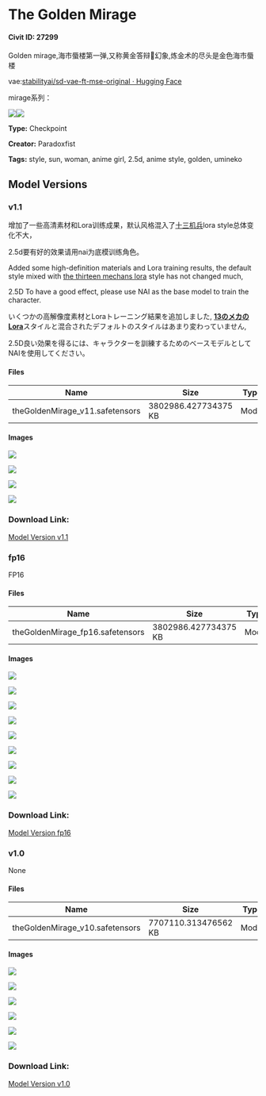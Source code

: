 # The Golden Mirage

#### Civit ID: 27299

<p>Golden mirage,海市蜃楼第一弹,又称黄金答辩💩幻象,炼金术的尽头是金色海市蜃楼</p><p></p><p>vae:<a target="_blank" rel="ugc" href="https://huggingface.co/stabilityai/sd-vae-ft-mse-original">stabilityai/sd-vae-ft-mse-original · Hugging Face</a></p><p>mirage系列：</p><img src="https://imagecache.civitai.com/xG1nkqKTMzGDvpLrqFT7WA/1d97aeb7-514c-4db9-7a61-064f9f0e4700/width=525/1d97aeb7-514c-4db9-7a61-064f9f0e4700" /><img src="https://imagecache.civitai.com/xG1nkqKTMzGDvpLrqFT7WA/de9e3ec4-b457-48ff-4fae-fdce905d3800/width=525/de9e3ec4-b457-48ff-4fae-fdce905d3800" /><p></p>

**Type:** Checkpoint

**Creator:** Paradoxfist

**Tags:** style, sun, woman, anime girl, 2.5d, anime style, golden, umineko

## Model Versions

### v1.1

<p>增加了一些高清素材和Lora训练成果，默认风格混入了<a rel="ugc" href="https://civitai.com/models/33616/13-sentinels-aegis-rim-style">十三机兵</a>lora style总体变化不大，</p><p>2.5d要有好的效果请用nai为底模训练角色。</p><p>Added some high-definition materials and Lora training results, the default style mixed with <a rel="ugc" href="https://civitai.com/models/33616/13-sentinels-aegis-rim-style">the thirteen mechans lora</a> style has not changed much,</p><p>2.5D To have a good effect, please use NAI as the base model to train the character.</p><p>いくつかの高解像度素材とLoraトレーニング結果を追加しました, <a rel="ugc" href="https://civitai.com/models/33616/13-sentinels-aegis-rim-style"><strong>13のメカのLora</strong></a>スタイルと混合されたデフォルトのスタイルはあまり変わっていません,</p><p>2.5D良い効果を得るには、キャラクターを訓練するためのベースモデルとしてNAIを使用してください。</p>

#### Files

| Name | Size | Type | Format | Download Url | AutoV1 | AutoV2 | SHA256 | CRC32 | BLAKE3 |
| --- | --- | --- | --- | --- | --- | --- | --- | --- | --- |
| theGoldenMirage_v11.safetensors | 3802986.427734375 KB | Model | SafeTensor | https://civitai.com/api/download/models/44972 | DE2F2560 | 1F7B4D2510 | 1F7B4D25108282F653128E4A80267525BDFF7EA3791AFB58654957E3F81B5840 | 2049060C | F5102D5FC4D0A52431D172C7EB943B1583B289C52AAD9578FC40D24A3E96F89B |

#### Images

<p><img src="https://image.civitai.com/xG1nkqKTMzGDvpLrqFT7WA/1a4042e4-4ac4-4f5d-04cc-d066e650a000/width=450/488625.jpeg" /></p>

<p><img src="https://image.civitai.com/xG1nkqKTMzGDvpLrqFT7WA/c858bb19-ce62-44f6-eb53-aad3429c1200/width=450/488728.jpeg" /></p>

<p><img src="https://image.civitai.com/xG1nkqKTMzGDvpLrqFT7WA/1e7415f9-c7b7-49f3-e554-bce472727400/width=450/488683.jpeg" /></p>

<p><img src="https://image.civitai.com/xG1nkqKTMzGDvpLrqFT7WA/7e186569-58bb-4aab-c2d3-4bfed303ee00/width=450/488619.jpeg" /></p>

### Download Link:

[Model Version v1.1](https://civitai.com/api/download/models/44972)

### fp16

<p>FP16</p>

#### Files

| Name | Size | Type | Format | Download Url | AutoV1 | AutoV2 | SHA256 | CRC32 | BLAKE3 |
| --- | --- | --- | --- | --- | --- | --- | --- | --- | --- |
| theGoldenMirage_fp16.safetensors | 3802986.427734375 KB | Model | SafeTensor | https://civitai.com/api/download/models/33170 | DE2F2560 | 86ED6891AA | 86ED6891AA83E7AD2CE2C7A6FECF979176D603EE69E5A783A90EF49412755785 | CB2A520B | 6CAEB88F0913546B39A774190BBF6C5A17D1DD279F87089AE35C06AE9EE3DAAF |

#### Images

<p><img src="https://image.civitai.com/xG1nkqKTMzGDvpLrqFT7WA/bc664a5e-10f1-4b26-f568-8aa1ff7c9300/width=450/443667.jpeg" /></p>

<p><img src="https://image.civitai.com/xG1nkqKTMzGDvpLrqFT7WA/7807b320-2055-428a-5ca1-6541ad2bae00/width=450/443647.jpeg" /></p>

<p><img src="https://image.civitai.com/xG1nkqKTMzGDvpLrqFT7WA/6697fc26-7743-4f80-1736-af39855b3900/width=450/377888.jpeg" /></p>

<p><img src="https://image.civitai.com/xG1nkqKTMzGDvpLrqFT7WA/a46e4aea-f0ae-40d1-1b7b-6f04639b7300/width=450/384552.jpeg" /></p>

<p><img src="https://image.civitai.com/xG1nkqKTMzGDvpLrqFT7WA/d161a610-5cf3-4e42-959e-b6be4bfecf00/width=450/377887.jpeg" /></p>

<p><img src="https://image.civitai.com/xG1nkqKTMzGDvpLrqFT7WA/2b594cad-ae84-4294-ae4a-107971fc8d00/width=450/378107.jpeg" /></p>

<p><img src="https://image.civitai.com/xG1nkqKTMzGDvpLrqFT7WA/423b7adf-6054-4065-4d09-4e085cd66700/width=450/378106.jpeg" /></p>

<p><img src="https://image.civitai.com/xG1nkqKTMzGDvpLrqFT7WA/05265a89-e5bb-42d4-f885-9ad2303a0800/width=450/378105.jpeg" /></p>

<p><img src="https://image.civitai.com/xG1nkqKTMzGDvpLrqFT7WA/2deb26d3-4cb3-477e-996e-27bf66f20900/width=450/378426.jpeg" /></p>

### Download Link:

[Model Version fp16](https://civitai.com/api/download/models/33170)

### v1.0

None

#### Files

| Name | Size | Type | Format | Download Url | AutoV1 | AutoV2 | SHA256 | CRC32 | BLAKE3 |
| --- | --- | --- | --- | --- | --- | --- | --- | --- | --- |
| theGoldenMirage_v10.safetensors | 7707110.313476562 KB | Model | SafeTensor | https://civitai.com/api/download/models/32679 | DE2F2560 | D815B59A86 | D815B59A8617A04D1EF68552F23F2FF0C0608420338D9B7A7D171012BFC7357A | 41E17FB3 | 3646453D36FDDB10A6983B536C760383226DA9A58D88B6F5DC7998384183636A |

#### Images

<p><img src="https://image.civitai.com/xG1nkqKTMzGDvpLrqFT7WA/9fc7c824-53de-4069-9037-4095274c5a00/width=450/372295.jpeg" /></p>

<p><img src="https://image.civitai.com/xG1nkqKTMzGDvpLrqFT7WA/c71ef141-3610-420d-f6a3-94eff4f95e00/width=450/547255.jpeg" /></p>

<p><img src="https://image.civitai.com/xG1nkqKTMzGDvpLrqFT7WA/aa6c56ca-4ac0-4071-156f-4cff28ff1500/width=450/453332.jpeg" /></p>

<p><img src="https://image.civitai.com/xG1nkqKTMzGDvpLrqFT7WA/7fbf3197-ea37-4cec-aa6a-ef27f88d7a00/width=450/372293.jpeg" /></p>

<p><img src="https://image.civitai.com/xG1nkqKTMzGDvpLrqFT7WA/bb141a43-db77-4ace-b244-b691e788e700/width=450/372294.jpeg" /></p>

<p><img src="https://image.civitai.com/xG1nkqKTMzGDvpLrqFT7WA/8dfd5b22-18dd-45c9-67e5-b17c9a23db00/width=450/377102.jpeg" /></p>

### Download Link:

[Model Version v1.0](https://civitai.com/api/download/models/32679)

